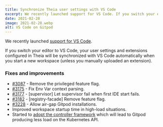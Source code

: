 ```yaml
---
title: Synchronize Theia user settings with VS Code
excerpt: We recently launched support for VS Code. If you switch your editor to VS Code, your user settings and extensions configured in Theia will be synchronized with VS Code automatically when you start a new workspace (unless you manually uploaded an extension).
date: 2021-02-28
image: 2021-02-28.webp
alt: VS Code on Gitpod
---
```


<script>
  import Contributors from "$lib/components/changelog/contributors.svelte";
</script>

We recently launched [support for VS Code](/blog/root-docker-and-vscode#vs-code).

If you switch your editor to VS Code, your user settings and extensions configured in Theia will be synchronized with VS Code automatically when you start a new workspace (unless you manually uploaded an extension).

### Fixes and improvements

- [#3087](https://github.com/gitpod-io/gitpod/pull/3087) - Remove the privileged feature flag.
- [#3175](https://github.com/gitpod-io/gitpod/pull/3175) - Fix Env Var context parsing.
- [#3177](https://github.com/gitpod-io/gitpod/pull/3177) - [supervisor] Let supervisor fail when first IDE start fails.
- [#3182](https://github.com/gitpod-io/gitpod/pull/3182) - [registry-facade] Remove feature flag.
- [#3228](https://github.com/gitpod-io/gitpod/pull/3228) - Allow air-gap Gitpod installations.
- Improved workspace startup time in high-load situations.
- Started to [adopt the controller framework](https://kubernetes.io/docs/concepts/architecture/controller/) which will lead to Gitpod producing less load on the Kubernetes API.

<p><Contributors usernames="akosyakov,svenefftinge,csweichel,AlexTugarev,corneliusludmann,geropl,aledbf" /></p>
